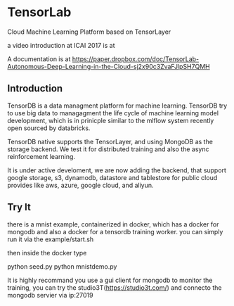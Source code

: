 # TensorLab
Cloud Machine Learning Platform based on TensorLayer

a video introduction at ICAI 2017 is at 


A documentation is at
https://paper.dropbox.com/doc/TensorLab-Autonomous-Deep-Learning-in-the-Cloud-sj2x90c3ZvaFJlpSH7QMH


## Introduction
TensorDB is a data managment platform for machine learning. TensorDB try to use big data to managagment the life cycle of machine learning model development, which is in prinicple similar to the mlflow system recently open sourced by databricks.

TensorDB native supports the TensorLayer, and using MongoDB as the storage backend. We test it for distributed training and also the async reinforcement learning.

It is under active develoment, we are now adding the backend, that support google storage, s3, dynamodb, datastore and  tablestore for public cloud provides like aws, azure, google cloud, and aliyun.




## Try It
there is a mnist example, containerized in docker, which has a docker for mongodb and also a docker for a tensordb training worker.
you can simply run it via the 
example/start.sh

then inside the docker 
type

python seed.py
python mnistdemo.py


It is highly recommand you use a gui client for mongodb to monitor the training, you can try the studio3T(https://studio3t.com/) and connecto the mongodb servier via ip:27019



